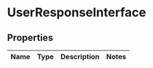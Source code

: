 
# UserResponseInterface

## Properties
Name | Type | Description | Notes
------------ | ------------- | ------------- | -------------



